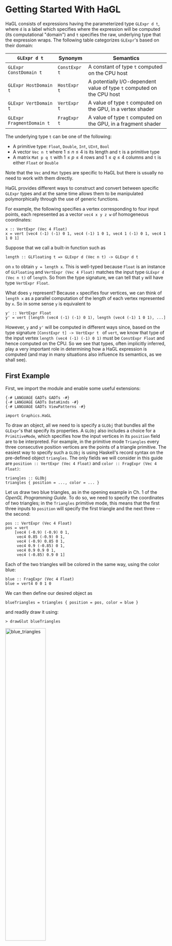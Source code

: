 # Getting Started With HaGL

HaGL consists of expressions having the parameterized type `GLExpr d t`,
where `d` is a label which specifies where the expression will be computed
(its computational "domain") and `t` specifies the raw, underlying type that the
expression wraps. The following table categorizes `GLExpr`'s based on their domain:

| `GLExpr d t`              | Synonym       | Semantics                                                              |
| ------------------------- | ------------- | ---------------------------------------------------------------------- |
| `GLExpr ConstDomain t`    | `ConstExpr t` | A constant of type `t` computed on the CPU host                        |
| `GLExpr HostDomain t`     | `HostExpr t`  | A potentially I/O-dependent value of type `t` computed on the CPU host |
| `GLExpr VertDomain t`     | `VertExpr t`  | A value of type `t` computed on the GPU, in a vertex shader            |
| `GLExpr FragmentDomain t` | `FragExpr t`  | A value of type `t` computed on the GPU, in a fragment shader          | 

The underlying type `t` can be one of the following:

* A primitive type: `Float`, `Double`, `Int`, `UInt`, `Bool`
* A vector `Vec n t` where $1 \leq n \leq 4$ is its length and `t` is a primitive type
* A matrix `Mat p q t` with $1 \leq p \leq 4$ rows and $1 \leq q \leq 4$ columns 
  and `t` is either `Float` or `Double`

Note that the `Vec` and `Mat` types are specific to HaGL but there is usually no
need to work with them directly.

HaGL provides different ways to construct and convert between specific `GLExpr`
types and at the same time allows them to be manipulated polymorphically through
the use of generic functions. 

For example, the following specifies a vertex corresponding to four input 
points, each represented as a vector `vec4 x y z w` of homogeneous coordinates:

```
x :: VertExpr (Vec 4 Float)
x = vert [vec4 (-1) (-1) 0 1, vec4 (-1) 1 0 1, vec4 1 (-1) 0 1, vec4 1 1 0 1]
```

Suppose that we call a built-in function such as
```
length :: GLFloating t => GLExpr d (Vec n t) -> GLExpr d t 
```
on `x` to obtain `y = length x`. This is well-typed because `Float` is an instance of
`GLFloating` and `VertExpr (Vec 4 Float)` matches the input type `GLExpr d (Vec n t)`
of `length`. So from the type signature, we can tell that `y` will have type
`VertExpr Float`. 

What does `y` represent? Because `x` specifies four vertices, we can think
of `length x` as a parallel computation of the length of each vertex represented
by `x`. So in some sense `y` is equivalent to
```
y' :: VertExpr Float
y' = vert [length (vec4 (-1) (-1) 0 1), length (vec4 (-1) 1 0 1), ...]
```
However, `y` and `y'` will be computed in different ways since,
based on the type signature `[ConstExpr t] -> VertExpr t ` of `vert`, we know 
that type of the input vertex `length (vec4 (-1) (-1) 0 1)` must be `ConstExpr Float`
and hence computed on the CPU. So we see that types, often implicitly inferred,
play a very important role in determining how a HaGL expression is computed (and
may in many situations also influence its semantics, as we shall see).

## First Example

First, we import the module and enable some useful extensions:
```
{-# LANGUAGE GADTs GADTs -#}
{-# LANGUAGE GADTs DataKinds -#}
{-# LANGUAGE GADTs ViewPatterns -#}

import Graphics.HaGL
```

To draw an object, all we need to is specify a `GLObj` that bundles all the
`GLExpr`'s that specify its properties. A `GLObj` also includes a choice for
a `PrimitiveMode`, which specifies how the input vertices in its `position` field
are to be interpreted. For example, in the primitive mode `Triangles` every
three consecutive position vertices are the points of a triangle primitive. The
easiest way to specify such a `GLObj` is using Haskell's record syntax on the
pre-defined object `triangles`. The only fields we will consider in this guide are
`position :: VertExpr (Vec 4 Float)` and `color :: FragExpr (Vec 4 Float)`:
```
triangles :: GLObj
triangles { position = ..., color = ... }
```
Let us draw two blue triangles, as in the opening example in Ch. 1 of the 
*OpenGL Programming Guide*. To do so, we need to specify the coordinates of two
triangles; in the `Triangles` primitive mode, this means that the first three
inputs to `position` will specify the first triangle and the next three -- the
second:
```
pos :: VertExpr (Vec 4 Float) 
pos = vert 
    [vec4 (-0.9) (-0.9) 0 1, 
     vec4 0.85 (-0.9) 0 1, 
     vec4 (-0.9) 0.85 0 1, 
     vec4 0.9 (-0.85) 0 1, 
     vec4 0.9 0.9 0 1, 
     vec4 (-0.85) 0.9 0 1]
```
Each of the two triangles will be colored in the same way, using the color blue:
```
blue :: FragExpr (Vec 4 Float)
blue = vert4 0 0 1 0
```
We can then define our desired object as
```
blueTriangles = triangles { position = pos, color = blue }
```
and readily draw it using:
```
> drawGlut blueTriangles
```
<img src="images/blue_triangles.png" alt="blue_triangles" width=50% height=50% />

To make this example more meaningful, let us try to color the fragments in a 
position-dependent way. We can achieve this using the `frag` function which takes 
in as input a vertex expression and outputs a fragment expression that represents 
an arbitrary interpolation of the input values at the vertices generating the 
corresponding primitive:

```
fpos :: FragExpr (Vec 4 Float)
fpos = frag pos
```

Now let's make the color vary as a function of the `x` coordinate of `pos`, 
using the function `mix` to produce a red-blue gradient:

```
-- normalize the x coordinate to lie in [0, 1]
s = 0.5 * (x_ fpos + 1)

redBlue = mix red blue (vec4 s s s s)

redBlueTriangles = triangles { position = pos, color = redBlue }
```

<img src="images/red_blue_triangles.png" alt="red_blue_triangles" width=50% height=50% />

Note that all examples on this page are drawn on a white background (by setting
the `clear` field of `GlutOptions` passed to `draw`, which is black by default).

## Drawing Images

Fragment shaders are interesting in their own right, and producing interesting 
visual and animations by coloring a 2D image is an art in itself.

One approach we can take is similar to the ideas outlined in Ch. 7 of 
*The Fun of Programming* ("Functional images" by Conal Elliott), where an image 
is defined as a mapping from 2D points in the plane to a color (in RGBA space):

```
type ImagePos = FragExpr (Vec 2 Float)
type ImageColor = FragExpr (Vec 4 Float)
type Image = ImagePos -> ImageColor
```

Given an `Image` we can create a `GLObj` as follows:
```
fromImage :: Image -> GLObj
fromImage im = 
    let vpos = vert 
            [vec4 (-1) (-1) 0 1, 
             vec4 (-1) 1 0 1, 
             vec4 1 (-1) 0 1, 
             vec4 1 1 0 1]
        fpos = frag quadPos
    in triangleStrip { position = vpos, color = im fpos }
```
In the `TriangleStrip` primitive mode every sliding window of three vertices 
defines a triangle; in this case we use two triangles to draw a quad which we 
use as a canvas with endpoints `(-1, -1), (-1, 1), (1, 1), (1, -1)` which we 
color by mapping an interior point `fpos` to `im fpos`.

We can now draw any `Image`:
```
blueCircle :: GLObj
blueCircle = fromImage $ \pos ->
    cast (length pos .<= 0.5) .# vec4 0 0 1 1
```

<img src="images/blue_circle.png" alt="blue_circle" width=50% height=50% />

Note the `cast` from `FragExpr Bool` to `FragExpr Float`, as well as the use of 
the operator (.<) for comparing expressions of type `GLExpr d Bool` and the 
operator (.#) for scalar multiplication.

Suppose that we have two `Image`s and would like to combine them in some way;
this to lifting an operator to the color co-domains of both images via helper
functions of the form:
```
liftToImage1 :: (ImageColor -> ImageColor) -> Image -> Image
liftToImage1 f im x = f (im x)

liftToImage2 :: (ImageColor -> ImageColor -> ImageColor) -> Image -> Image -> Image
liftToImage2 f im1 im2 x = f (im1 x) (im2 x)

...
```

For instance we can define
```
bluePlusRedCircle :: GLObj
bluePlusRedCircle = fromImage $ liftToImage2 (+) blueCircIm redCircIm where
    blueCircIm pos = cast (length (pos + vec2 0.25 0) .<= 0.5) .# vec4 0 0 1 1
    redCircIm pos = cast (length (pos - vec2 0.25 0) .<= 0.5) .# vec4 1 0 0 1
```

<img src="images/blue_plus_red_circle.png" alt="blue_plus_red_circle" width=50% height=50% />

Note that one other way to combine images is to make use of their alpha component 
and the fact that one can `draw` multiple objects at once:

```
blueOverRedCircle :: [GLObj]
blueOverRedCircle = [redCircle, blueCircle] where
    blueCircle = circle (vec2 (-0.25) 0) (vec4 0 0 1 1)
    redCircle = circle (vec2 0.25 0) (vec4 1 0 0 1)
    circle center color = fromImage $ \pos ->
        cast (length (pos - center) .<= 0.5) .# color

-- a [GLObj] is also an instance of Drawable
> drawGlut blueOverRedCircle
```

<img src="images/blue_over_red_circle.png" alt="blue_over_red_circle" width=50% height=50% />

### Transformations of Images

A transformation of an image is simply a function that remaps its domain:

```
type ImageTransform = ImagePos -> ImagePos
```

For example `rotate ang` will rotate an image by `ang` radians:

```
rotate :: FragExpr Float -> ImageTransform
rotate ang pos@(decon -> (x, y)) = 
    let r = length pos
        theta = atan (y / x)
    in r .# vec2 (cos $ theta + ang) (sin $ theta + ang)
```

Here we've introduced the deconstruction operator `decon`, which combined with
view pattern syntax allows us to "pattern match" on a vector.

Let us apply this transformation on a simple checkboard image:

```
checkboardImage :: Image
checkboardImage (decon -> (x, y)) = c .# vec4 1 1 1 1 where
    c = cast $ (floor (10 * x) + floor (10 * y)) `mod` 2 .== 0

rotatedCheckboard :: FragExpr Float -> GLObj
rotatedCheckboard angle = fromImage $ checkboardImage . rotate angle

> drawGlut $ rotatedCheckboard (pi / 4)
```

<img src="images/rotated_checkboard.png" alt="rotated_checkboard" width=50% height=50% />

### Using Uniforms to Animate Images

Many times we need to compute a value on the CPU and load it as an input-independent
value in a shader. The `uniform` function takes in a `HostExpr` and produces
an expression in an arbitrary domain:

```
uniform :: GLType t => HostExpr t -> GLExpr d t 
```

For example, in this expression, the value of `2 * 5` will be computed on the CPU,
whereas the multiplication of the resulting value `10` with the input vertices
will occur in a vertex shader:
```
x :: VertExpr Float
x = uniform (2 * 5) * vert [1, 2, 3] 
```

HaGL provides a few built-in `HostExpr`'s for accessing the I/O state of the
current window being drawn such as `time`, `mouseX`, `mouseY`. This makes it
fairly simple to define interactive behaviour and animation. We can animate our
previous example by passing in `uniform time` as the input angle to `rotatedCheckboard`
instead of a fixed constant:

```
> drwGlut $ rotatedCheckboard (uniform time)
```

<img src="images/rotating_checkboard.png" alt="rotating_checkboard" width=50% height=50% />

Here is a slightly more interesting example:

```
windingsPaths GLObj
windingsPaths = fromImage $ \(decon -> (x, y)) ->
    let curve x t = 0.2 * sin (x + 4 * t)
        distPlot scale y' = 
            smoothstep (y' - 0.05) y' y -
            smoothstep y' (y' + 0.05) y
        greenish = vec4 0.1 0.7 0.3 1 
        redish = vec4 0.7 0.1 0.1 1 
        bluish = vec4 0.1 0.1 0.7 1
        t = uniform time
    in distPlot 150 (curve x t) .# greenish +
       distPlot 250 (curve x (2 * t + 0.5)) .# redish +
       distPlot 600 (curve x (0.5 * t - 0.5)) .# bluish
```

<img src="images/winding_paths.png" alt="winding_paths" width=50% height=50% />

### More Fragment Shading

There are many interesting directions to explore with fragment shaders. 
With the right equations, we can even draw 3D objects:

*[fragSphere](examples/Graphics/HaGL/Examples/Images.hs)*

<img src="images/frag_sphere.png" alt="frag_sphere" width=50% height=50% />

<!-- add an SDF example here !-->

The evolving HaGL library includes a small number of noise-generating 
functions such as `perlinNoise` and `fbm` (fractal Brownian motion). Given a 
seed `s` and a 3D coordinate `xyz`, `perlinNoise s (scale .* xyz)` returns a 
smoothly varying pseudorandom value in the range [-1, 1]:

```
noiseGrid :: GLObj
noiseGrid = fromImageInteractive $ \pos ->
    let xyz = app pos (uniform time / 200)
        nv = perlinNoise 1 (32 .# xyz)
        rgb = nv .# 0.5 + 0.5
    in app rgb 1
```

<img src="images/noise_grid.png" alt="noise_grid" width=50% height=50% />

By combining appropriately scaled noise in various ways, we can create
procedurally generated content such as this terrain map:

```
procgen2DWorld :: GLObj
procgen2DWorld = fromImageInteractive $ \pos ->
    let perlin amp freq = amp * perlinNoise2D 1 (freq .* pos)
        tot = perlin 4 4 + perlin 2 8 + perlin 1 32
        rgb1 = (flip app) 1
    in rgb1 $ cond (tot .<= 0)  (vec3 0 0 1) $
              cond (tot .< 0.5) (vec3 1 1 0) $
                                (vec3 0 1 0)
```

<img src="images/procgen_2d_world.png" alt="procgen_2d_world" width=50% height=50% />

## Vertex Processing

